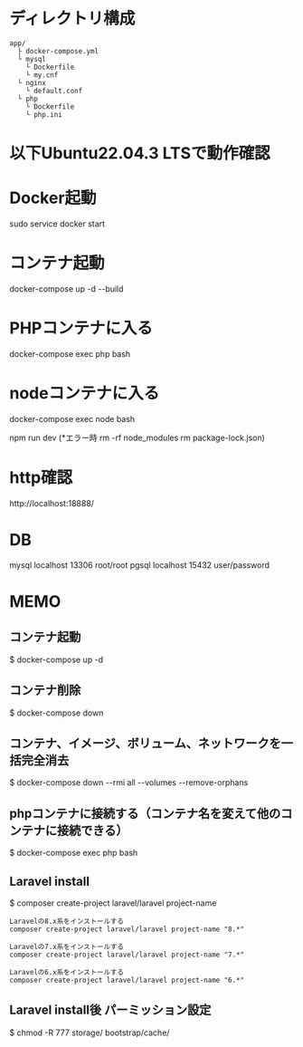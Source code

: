 # ディレクトリ構成
```
app/
  ├ docker-compose.yml
  └ mysql
    └ Dockerfile
    └ my.cnf
  └ nginx
    └ default.conf
  └ php
    └ Dockerfile
    └ php.ini
```

# 以下Ubuntu22.04.3 LTSで動作確認

# Docker起動
sudo service docker start

# コンテナ起動
docker-compose up -d --build

# PHPコンテナに入る
docker-compose exec php bash

# nodeコンテナに入る
docker-compose exec node bash

npm run dev
(*エラー時 rm -rf node_modules rm package-lock.json)

# http確認
http://localhost:18888/

# DB
mysql localhost 13306 root/root
pgsql localhost 15432 user/password

# MEMO
## コンテナ起動
$ docker-compose up -d

## コンテナ削除
$ docker-compose down

## コンテナ、イメージ、ボリューム、ネットワークを一括完全消去
$ docker-compose down --rmi all --volumes --remove-orphans

## phpコンテナに接続する（コンテナ名を変えて他のコンテナに接続できる）
$ docker-compose exec php bash

## Laravel install
$ composer create-project laravel/laravel project-name

```バージョン指定
Laravelの8.x系をインストールする
composer create-project laravel/laravel project-name "8.*"

Laravelの7.x系をインストールする
composer create-project laravel/laravel project-name "7.*"

Laravelの6.x系をインストールする
composer create-project laravel/laravel project-name "6.*"
```

## Laravel install後 パーミッション設定
$ chmod -R 777 storage/ bootstrap/cache/
